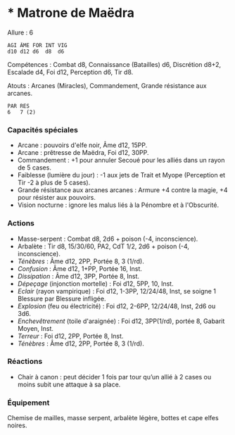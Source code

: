 # * Matrone de Maëdra

Allure : 6

	AGI	ÂME	FOR	INT	VIG
	d10	d12	d6	d8	d6

Compétences : Combat d8, Connaissance (Batailles) d6, Discrétion d8+2, Escalade d4, Foi d12, Perception d6, Tir d8.

Atouts : Arcanes (Miracles), Commandement, Grande résistance aux arcanes.

	PAR	RES
	6	7 (2)

### Capacités spéciales
- Arcane : pouvoirs d'elfe noir, Âme d12, 15PP.
- Arcane : prêtresse de Maëdra, Foi d12, 30PP.
- Commandement : +1 pour annuler Secoué pour les alliés dans un rayon de 5 cases.
- Faiblesse (lumière du jour) : -1 aux jets de Trait et Myope (Perception et Tir -2 à plus de 5 cases).
- Grande résistance aux arcanes arcanes : Armure +4 contre la magie, +4 pour résister aux pouvoirs.
- Vision nocturne : ignore les malus liés à la Pénombre et à l'Obscurité.

### Actions
- Masse-serpent : Combat d8, 2d6 + poison (-4, inconscience).
- Arbalète : Tir d8, 15/30/60, PA2, CdT 1/2, 2d6 + poison (-4, inconscience).
- _Ténèbres_ : Âme d12, 2PP, Portée 8, 3 (1/rd).
- _Confusion_ : Âme d12, 1+PP, Portée 16, Inst.
- _Dissipation_ : Âme d12, 3PP, Portée 8, Inst.
- _Dépeçage_ (injonction mortelle) : Foi d12, 5PP, 10, Inst.
- _Eclair_ (rayon vampirique) : Foi d12, 1-3PP, 12/24/48, Inst, se soigne 1 Blessure par Blessure infligée. 
- _Explosion_ (feu ou électricité) : Foi d12, 2-6PP, 12/24/48, Inst, 2d6 ou 3d6.
- _Enchevêtrement_ (toile d'araignée) : Foi d12, 3PP(1/rd), portée 8, Gabarit Moyen, Inst.
- _Terreur_ : Foi d12, 2PP, Portée 8, Inst.
- _Ténèbres_ : Âme d12, 2PP, Portée 8, 3 (1/rd).

### Réactions
- Chair à canon : peut décider 1 fois par tour qu’un allié à 2 cases ou moins subit une attaque à sa place.

### Équipement
Chemise de mailles, masse serpent, arbalète légère, bottes et cape elfes noires.
